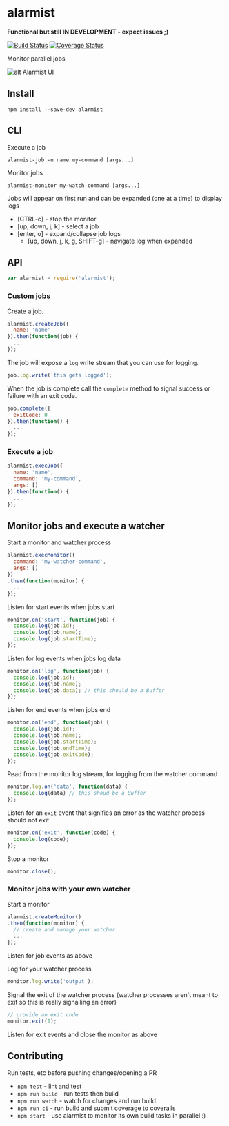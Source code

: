 # alarmist

**Functional but still IN DEVELOPMENT - expect issues ;)**

[![Build Status](https://travis-ci.org/pghalliday/alarmist.svg?branch=master)](https://travis-ci.org/pghalliday/alarmist)
[![Coverage Status](https://coveralls.io/repos/github/pghalliday/alarmist/badge.svg?branch=master)](https://coveralls.io/github/pghalliday/alarmist?branch=master)

Monitor parallel jobs

![alt Alarmist UI](https://raw.githubusercontent.com/pghalliday/alarmist/master/alarmist.png "Alarmist UI")

## Install

```
npm install --save-dev alarmist
```

## CLI

Execute a job

```
alarmist-job -n name my-command [args...]
```

Monitor jobs

```
alarmist-monitor my-watch-command [args...]
```

Jobs will appear on first run and can be expanded (one at a time) to display logs

- [CTRL-c] - stop the monitor
- [up, down, j, k] -  select a job
- [enter, o] - expand/collapse job logs
  - [up, down, j, k, g, SHIFT-g] - navigate log when expanded

## API

```javascript
var alarmist = require('alarmist');
```

### Custom jobs

Create a job.

```javascript
alarmist.createJob({
  name: 'name'
}).then(function(job) {
  ...
});
```

The job will expose a `log` write stream that you can use for logging.

```javascript
job.log.write('this gets logged');
```

When the job is complete call the `complete` method to signal success or failure with an exit code.

```javascript
job.complete({
  exitCode: 0
}).then(function() {
  ...
});
```

### Execute a job

```javascript
alarmist.execJob({
  name: 'name',
  command: 'my-command',
  args: []
}).then(function() {
  ...
});
```

## Monitor jobs and execute a watcher

Start a monitor and watcher process

```javascript
alarmist.execMonitor({
  command: 'my-watcher-command',
  args: []
})
.then(function(monitor) {
  ...
});
```

Listen for start events when jobs start

```javascript
monitor.on('start', function(job) {
  console.log(job.id);
  console.log(job.name);
  console.log(job.startTime);
});
```

Listen for log events when jobs log data

```javascript
monitor.on('log', function(job) {
  console.log(job.id);
  console.log(job.name);
  console.log(job.data); // this should be a Buffer
});
```

Listen for end events when jobs end

```javascript
monitor.on('end', function(job) {
  console.log(job.id);
  console.log(job.name);
  console.log(job.startTime);
  console.log(job.endTime);
  console.log(job.exitCode);
});
```

Read from the monitor log stream, for logging from the watcher command

```javascript
monitor.log.on('data', function(data) {
  console.log(data) // this shoud be a Buffer
});
```

Listen for an `exit` event that signifies an error as the watcher process should not exit

```javascript
monitor.on('exit', function(code) {
  console.log(code);
});
```

Stop a monitor

```javascript
monitor.close();
```

### Monitor jobs with your own watcher

Start a monitor

```javascript
alarmist.createMonitor()
.then(function(monitor) {
  // create and manage your watcher
  ...
});
```

Listen for job events as above

Log for your watcher process

```javascript
monitor.log.write('output');
```

Signal the exit of the watcher process (watcher processes aren't meant to exit so this is really signalling an error)

```javascript
// provide an exit code
monitor.exit(1);
```

Listen for exit events and close the monitor as above

## Contributing

Run tests, etc before pushing changes/opening a PR

- `npm test` - lint and test
- `npm run build` - run tests then build
- `npm run watch` - watch for changes and run build
- `npm run ci` - run build and submit coverage to coveralls
- `npm start` - use alarmist to monitor its own build tasks in parallel :)
